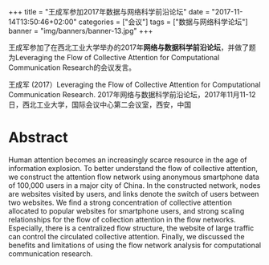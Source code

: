 +++
title = "王成军参加2017年数据与网络科学前沿论坛"
date = "2017-11-14T13:50:46+02:00"
categories = ["会议"]
tags = ["数据与网络科学论坛"]
banner = "img/banners/banner-13.jpg"
+++

王成军参加了在西北工业大学举办的2017年**网络与数据科学前沿论坛**，并做了题为Leveraging the Flow of Collective Attention for Computational Communication Research的会议发言。

<!--more-->


王成军 (2017）Leveraging the Flow of Collective Attention for Computational Communication Research. 2017年网络与数据科学前沿论坛，2017年11月11-12日，西北工业大学，国际会议中心第二会议室，西安，中国


# Abstract

Human attention becomes an increasingly scarce resource in the age of information explosion. To better understand the flow of collective attention, we construct the attention flow network using anonymous smartphone data of 100,000 users in a major city of China. In the constructed network, nodes are websites visited by users, and links denote the switch of users between two websites. We find a strong concentration of collective attention allocated to popular websites for smartphone users, and strong scaling relationships for the flow of collection attention in the flow networks. Especially, there is a centralized flow structure, the website of large traffic can control the circulated collective attention. Finally, we discussed the benefits and limitations of using the flow network analysis for computational communication research.
